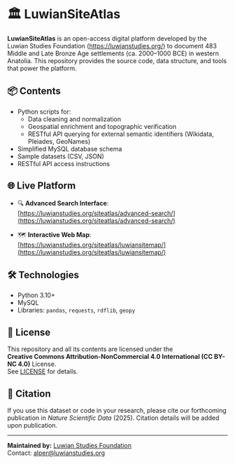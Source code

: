 # 🏛️ LuwianSiteAtlas

**LuwianSiteAtlas** is an open-access digital platform developed by the Luwian Studies Foundation (https://luwianstudies.org/) to document 483 Middle and Late Bronze Age settlements (ca. 2000–1000 BCE) in western Anatolia. This repository provides the source code, data structure, and tools that power the platform.

## 📦 Contents

- Python scripts for:
  - Data cleaning and normalization
  - Geospatial enrichment and topographic verification
  - RESTful API querying for external semantic identifiers (Wikidata, Pleiades, GeoNames)
- Simplified MySQL database schema
- Sample datasets (CSV, JSON)
- RESTful API access instructions

## 🌐 Live Platform

- 🔍 **Advanced Search Interface**:  
  [https://luwianstudies.org/siteatlas/advanced-search/](https://luwianstudies.org/siteatlas/advanced-search/)

- 🗺️ **Interactive Web Map**:  
  [https://luwianstudies.org/siteatlas/luwiansitemap/](https://luwianstudies.org/siteatlas/luwiansitemap/)

## 🛠 Technologies

- Python 3.10+
- MySQL
- Libraries: `pandas`, `requests`, `rdflib`, `geopy`

## 📑 License

This repository and all its contents are licensed under the  
**Creative Commons Attribution-NonCommercial 4.0 International (CC BY-NC 4.0)** License.  
See [LICENSE](https://creativecommons.org/licenses/by-nc/4.0/) for details.

## 🤝 Citation

If you use this dataset or code in your research, please cite our forthcoming publication in *Nature Scientific Data* (2025). Citation details will be added upon publication.

---

**Maintained by:** [Luwian Studies Foundation](https://luwianstudies.org)  
Contact: alper@luwianstudies.org

